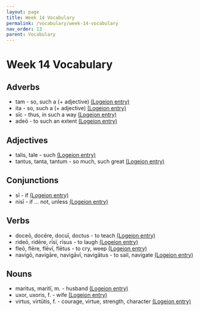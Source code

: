 ```yaml
---
layout: page
title: Week 14 Vocabulary
permalink: /vocabulary/week-14-vocabulary
nav_order: 13
parent: Vocabulary
---
```


# Week 14 Vocabulary

## Adverbs

* tam - so, such a (+ adjective) [(Logeion entry)](https://logeion.uchicago.edu/tam)
* ita - so, such a (+ adjective) [(Logeion entry)](https://logeion.uchicago.edu/ita)
* sīc - thus, in such a way [(Logeion entry)](https://logeion.uchicago.edu/sic)
* adeō - to such an extent [(Logeion entry)](https://logeion.uchicago.edu/adeo)

## Adjectives

* talis, tale - such [(Logeion entry)](https://logeion.uchicago.edu/talis)
* tantus, tanta, tantum - so much, such great [(Logeion entry)](https://logeion.uchicago.edu/tantus)

## Conjunctions

* sī - if [(Logeion entry)](https://logeion.uchicago.edu/si)
* nisī - if ... not, unless [(Logeion entry)](https://logeion.uchicago.edu/nisi)

## Verbs

* doceō, docēre, docuī, doctus - to teach  [(Logeion entry)](https://logeion.uchicago.edu/doceo)
* rideō, ridēre, rīsī, rīsus - to laugh [(Logeion entry)](https://logeion.uchicago.edu/rideo)
* fleō, flēre, flēvī, flētus - to cry, weep [(Logeion entry)](https://logeion.uchicago.edu/fleo)
* navigō, navigāre, navigāvī, navigātus - to sail, navigate [(Logeion entry)](https://logeion.uchicago.edu/navigo)

## Nouns

* maritus, maritī, m. - husband [(Logeion entry)](https://logeion.uchicago.edu/maritus)
* uxor, uxoris, f. - wife [(Logeion entry)](https://logeion.uchicago.edu/uxor)
* virtus, virtūtis, f. - courage, virtue, strength, character [(Logeion entry)](https://logeion.uchicago.edu/virtus)


